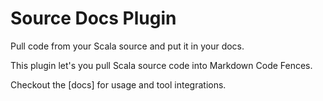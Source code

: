 # Source Docs Plugin
Pull code from your Scala source and put it in your docs.

This plugin let's you pull Scala source code into Markdown Code Fences.

Checkout the [docs] for usage and tool integrations.
